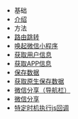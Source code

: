 - 基础
 - [介绍](zh-cn/introduction) 
- 方法
 - [路由跳转](zh-cn/khtAppRouteRequest)
 - [唤起微信小程序](zh-cn/intentMiniProgram)
 - [获取用户信息](zh-cn/khtRequestAppCurrentUser)
 - [获取APP信息](zh-cn/khtRequestAppInfo)
 - [保存数据](zh-cn/khtSaveString)
 - [获取原生保存数据](zh-cn/tptRequestCachedValueForKey)
 - [微信分享（导航栏）](zh-cn/tpAppShare)
 - [微信分享](zh-cn/tpH5Share)
 - [特定时机执行js回调](zh-cn/khtExcuteJSCallback)
